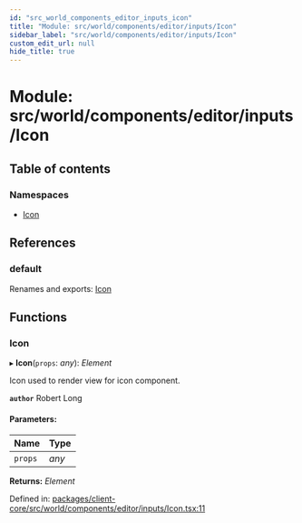 ```yaml
---
id: "src_world_components_editor_inputs_icon"
title: "Module: src/world/components/editor/inputs/Icon"
sidebar_label: "src/world/components/editor/inputs/Icon"
custom_edit_url: null
hide_title: true
---
```


# Module: src/world/components/editor/inputs/Icon

## Table of contents

### Namespaces

- [Icon](src_world_components_editor_inputs_icon.icon.md)

## References

### default

Renames and exports: [Icon](src_world_components_editor_inputs_icon.md#icon)

## Functions

### Icon

▸ **Icon**(`props`: *any*): *Element*

Icon used to render view for icon component.

**`author`** Robert Long

#### Parameters:

| Name | Type |
| :------ | :------ |
| `props` | *any* |

**Returns:** *Element*

Defined in: [packages/client-core/src/world/components/editor/inputs/Icon.tsx:11](https://github.com/xr3ngine/xr3ngine/blob/2d83606b6/packages/client-core/src/world/components/editor/inputs/Icon.tsx#L11)
